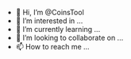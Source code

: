 - 👋 Hi, I’m @CoinsTool
- 👀 I’m interested in ...
- 🌱 I’m currently learning ...
- 💞️ I’m looking to collaborate on ...
- 📫 How to reach me ...

<!---
CoinsTool/CoinsTool is a ✨ special ✨ repository because its `README.md` (this file) appears on your GitHub profile.
You can click the Preview link to take a look at your changes.
--->
